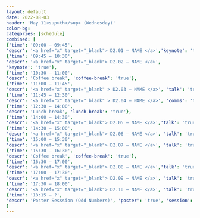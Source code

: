 ```yaml
---
layout: default
date: 2022-08-03
header: 'May 11<sup>th</sup> (Wednesday)'
color-bg: 
categories: [schedule]
combined: [
{'time': '09:00 – 09:45', 
'descr': '<a href="x" target="_blank"> D2.01 – NAME </a>','keynote': 'true', 'session': 'Session 2 (Chair: NAME)'},
{'time': '09:45 – 10:30', 
'descr': '<a href="x" target="_blank"> D2.02 – NAME </a>', 
'keynote': 'true'},
{'time': '10:30 – 11:00', 
'descr': 'Coffee break', 'coffee-break': 'true'},
{'time': '11:00 – 11:45', 
'descr': '<a href="x" target="_blank" > D2.03 – NAME </a>', 'talk': 'true',  'session': 'Session 3 (Chair: NAME)'},
{'time': '11:45 – 12:30', 
'descr': '<a href="x" target="_blank" > D2.04 – NAME </a>', 'comms': 'true'},
{'time': '12:30 – 14:00', 
'descr': 'Lunch break', 'lunch-break': 'true'},
{'time': '14:00 – 14:30', 
'descr': '<a href="x" target="_blank"> D2.05 – NAME </a>','talk': 'true', 'session': 'Session 4 (Chair: NAME)'},
{'time': '14:30 – 15:00', 
'descr': '<a href="x" target="_blank"> D2.06 – NAME </a>', 'talk': 'true'},
{'time': '15:00 – 15:30', 
'descr': '<a href="x" target="_blank"> D2.07 – NAME </a>', 'talk': 'true'},
{'time': '15:30 – 16:30', 
'descr': 'Coffee break', 'coffee-break': 'true'},
{'time': '16:30 – 17:00', 
'descr': '<a href="x" target="_blank"> D2.08 – NAME </a>','talk': 'true', 'session': 'Session 5 (Chair: NAME)'},
{'time': '17:00 – 17:30', 
'descr': '<a href="x" target="_blank"> D2.09 – NAME </a>', 'talk': 'true'},
{'time': '17:30 – 18:00', 
'descr': '<a href="x" target="_blank"> D2.10 – NAME </a>', 'talk': 'true'},
{'time': '18:15 – ?', 
'descr': 'Poster Sesssion (Odd Numbers)', 'poster': 'true', 'session': 'Posters and Digital Demonstrations'},
]
---
```

